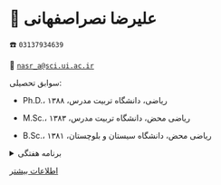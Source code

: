 # 👤  **علیرضا نصراصفهانی**


☎️  `03137934639`


📧  [`nasr_a@sci.ui.ac.ir`](mailto:nasr_a@sci.ui.ac.ir)


سوابق تحصیلی:


- Ph.D.، ریاضی، دانشگاه تربیت مدرس، ۱۳۸۸


- M.Sc.، ریاضی محض، دانشگاه تربیت مدرس، ۱۳۸۳


- B.Sc.، ریاضی محض، دانشگاه سیستان و بلوچستان، ۱۳۸۱


<details>
<summary>
برنامه هفتگی
</summary>
<img src="../statics/nasr.jpg"/>
</details>


[اطلاعات بیشتر](https://sci.ui.ac.ir/nasr_a)

